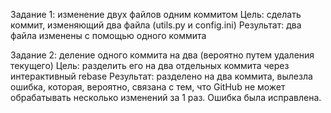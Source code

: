 Задание 1: изменение двух файлов одним коммитом
Цель: сделать коммит, изменяющий два файла (utils.py и config.ini)
Результат: два файла изменены с помощью одного коммита

Задание 2: деление одного коммита на два (вероятно путем удаления текущего)
Цель: разделить его на два отдельных коммита через интерактивный rebase
Результат: разделено на два коммита, вылезла ошибка, которая, вероятно, связана с тем, что GitHub не может обрабатывать несколько изменений за 1 раз. Ошибка была исправлена. 
